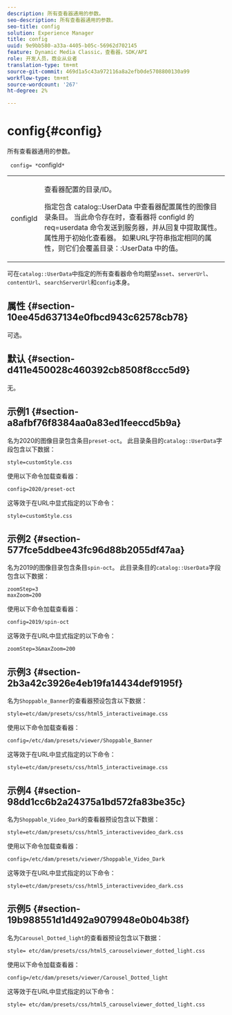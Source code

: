 ```yaml
---
description: 所有查看器通用的参数。
seo-description: 所有查看器通用的参数。
seo-title: config
solution: Experience Manager
title: config
uuid: 9e9bb580-a33a-4405-b05c-56962d702145
feature: Dynamic Media Classic，查看器，SDK/API
role: 开发人员，商业从业者
translation-type: tm+mt
source-git-commit: 469d1a5c43a972116a8a2efb0de5708800130a99
workflow-type: tm+mt
source-wordcount: '267'
ht-degree: 2%

---
```



# config{#config}

所有查看器通用的参数。

` config= *`configId`*`

<table id="table_9B98C97485DD4DEB8A6ECBCE8DF6B886"> 
 <tbody> 
  <tr> 
   <td colname="col1"> <p> <span class="codeph"> <span class="varname"> configId  </span> </span> </p> </td> 
   <td colname="col2"> <p>查看器配置的目录/ID。 </p> <p> 指定包含<span class="codeph"> catalog::UserData </span>中查看器配置属性的图像目录条目。 当此命令存在时，查看器将<span class="codeph"> configId </span>的<span class="codeph"> req=userdata </span>命令发送到服务器，并从回复中提取属性。 属性用于初始化查看器。 如果URL字符串指定相同的属性，则它们会覆盖<span class="codeph">目录：:UserData </span>中的值。 </p> </td> 
  </tr> 
 </tbody> 
</table>

可在`catalog::UserData`中指定的所有查看器命令均期望`asset`、`serverUrl`、`contentUrl`、`searchServerUrl`和`config`本身。

## 属性 {#section-10ee45d637134e0fbcd943c62578cb78}

可选。

## 默认 {#section-d411e450028c460392cb8508f8ccc5d9}

无。

## 示例1 {#section-a8afbf76f8384aa0a83ed1feeccd5b9a}

名为2020的图像目录包含条目`preset-oct`。 此目录条目的`catalog::UserData`字段包含以下数据：

```
style=customStyle.css
```

使用以下命令加载查看器：

```
config=2020/preset-oct
```

这等效于在URL中显式指定的以下命令：

```
style=customStyle.css
```

## 示例2 {#section-577fce5ddbee43fc96d88b2055df47aa}

名为2019的图像目录包含条目`spin-oct`。 此目录条目的`catalog::UserData`字段包含以下数据：

```
zoomStep=3 
maxZoom=200
```

使用以下命令加载查看器：

```
config=2019/spin-oct
```

这等效于在URL中显式指定的以下命令：

```
zoomStep=3&maxZoom=200
```

## 示例3 {#section-2b3a42c3926e4eb19fa14434def9195f}

名为`Shoppable_Banner`的查看器预设包含以下数据：

```
style=etc/dam/presets/css/html5_interactiveimage.css
```

使用以下命令加载查看器：

```
config=/etc/dam/presets/viewer/Shoppable_Banner
```

这等效于在URL中显式指定的以下命令：

`style=etc/dam/presets/css/html5_interactiveimage.css`

## 示例4 {#section-98dd1cc6b2a24375a1bd572fa83be35c}

名为`Shoppable_Video_Dark`的查看器预设包含以下数据：

```
style=etc/dam/presets/css/html5_interactivevideo_dark.css
```

使用以下命令加载查看器：

```
config=/etc/dam/presets/viewer/Shoppable_Video_Dark
```

这等效于在URL中显式指定的以下命令：

```
style=etc/dam/presets/css/html5_interactivevideo_dark.css
```

## 示例5 {#section-19b988551d1d492a9079948e0b04b38f}

名为`Carousel_Dotted_light`的查看器预设包含以下数据：

```
style= etc/dam/presets/css/html5_carouselviewer_dotted_light.css
```

使用以下命令加载查看器：

```
config=/etc/dam/presets/viewer/Carousel_Dotted_light
```

这等效于在URL中显式指定的以下命令：

```
style= etc/dam/presets/css/html5_carouselviewer_dotted_light.css
```

